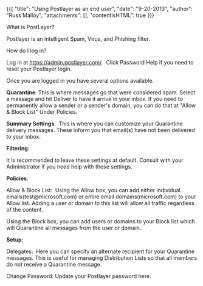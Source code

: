 {{{
  "title": "Using Postlayer as an end user",
  "date": "9-20-2013",
  "author": "Russ Malloy",
  "attachments": [],
  "contentIsHTML": true
}}}

<p>What is PostLayer?</p>
<p>Postlayer is an intelligent Spam, Virus, and Phishing filter.</p>

<p>How do I log in?</p>
<p>Log in at&nbsp;<a href="https://admin.postlayer.com/">https://admin.postlayer.com/</a>&nbsp; &nbsp;Click Password Help if you need to reset your Postlayer login.</p>

<p>Once you are logged in you have several options available.</p>
<p><strong>Quarantine</strong>: This is where messages go that were considered spam. Select a message and hit Deliver to have it arrive in your inbox. If you need to permanently allow a sender or a sender's domain, you can do that at "Allow &amp;
  Block List" Under Policies.</p>
<p><strong>Summary Settings</strong>: &nbsp;This is where you can customize your Quarantine delivery messages. These inform you that email(s) have not been delivered to your inbox.</p>

<p><strong>Filtering</strong>:</p>
<p>It is recommended to leave these settings at default. Consult with your Administrator if you need help with these settings.</p>

<p><strong>Policies</strong>:</p>
<p>Allow &amp; Block List: &nbsp;Using the Allow box, you can add either individual emails(test@microsoft.com) or entire email domains(microsoft.com) to your Allow list. Adding a user or domain to this list will allow all traffic regardless of the
  content.</p>
<p>Using the Block box, you can add users or domains to your Block list which will Quarantine all messages from the user or domain.</p>

<p><strong>Setup</strong>:</p>
<p>Delegates: &nbsp;Here you can specify an alternate recipient for your Quarantine messages. This is useful for managing Distribution Lists so that all members do not receive a Quarantine message.</p>
<p>Change Password: Update your Postlayer password here.</p>